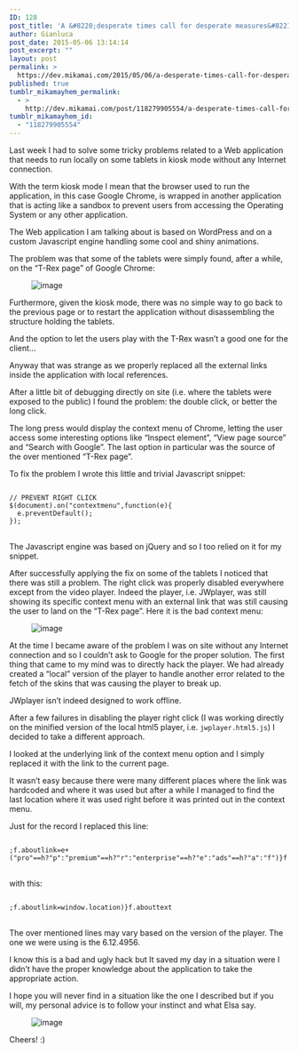 ```yaml
---
ID: 128
post_title: 'A &#8220;desperate times call for desperate measures&#8221; hack'
author: Gianluca
post_date: 2015-05-06 13:14:14
post_excerpt: ""
layout: post
permalink: >
  https://dev.mikamai.com/2015/05/06/a-desperate-times-call-for-desperate-measures/
published: true
tumblr_mikamayhem_permalink:
  - >
    http://dev.mikamai.com/post/118279905554/a-desperate-times-call-for-desperate-measures
tumblr_mikamayhem_id:
  - "118279905554"
---
```

Last week I had to solve some tricky problems related to a Web application that needs to run locally on some tablets in kiosk mode without any Internet connection.

With the term kiosk mode I mean that the browser used to run the application, in this case Google Chrome, is wrapped in another application that is acting like a sandbox to prevent users from accessing the Operating System or any other application.

<!--more-->

The Web application I am talking about is based on WordPress and on a custom Javascript engine handling some cool and shiny animations.

The problem was that some of the tablets were simply found, after a while, on the “T-Rex page” of Google Chrome:

<figure class="tmblr-full"><img src="http://68.media.tumblr.com/97d20e3fac8cef49454f1de1cb7edb93/tumblr_inline_nnrkpofnu21ss63kf_540.gif" alt="image" /></figure>Furthermore, given the kiosk mode, there was no simple way to go back to the previous page or to restart the application without disassembling the structure holding the tablets.

And the option to let the users play with the T-Rex wasn’t a good one for the client…

Anyway that was strange as we properly replaced all the external links inside the application with local references.

After a little bit of debugging directly on site (i.e. where the tablets were exposed to the public) I found the problem: the double click, or better the long click.

The long press would display the context menu of Chrome, letting the user access some interesting options like “Inspect element”, “View page source” and “Search with Google”. The last option in particular was the source of the over mentioned “T-Rex page”.

To fix the problem I wrote this little and trivial Javascript snippet:
<pre><code>
// PREVENT RIGHT CLICK
$(document).on("contextmenu",function(e){
  e.preventDefault();
});
</code>
</pre>
The Javascript engine was based on jQuery and so I too relied on it for my snippet.

After successfully applying the fix on some of the tablets I noticed that there was still a problem. The right click was properly disabled everywhere except from the video player. Indeed the player, i.e. JWplayer, was still showing its specific context menu with an external link that was still causing the user to land on the “T-Rex page”. Here it is the bad context menu:

<figure class="tmblr-full"><img src="http://68.media.tumblr.com/9a717e39ed698dc5ad1fad40fccf7f1b/tumblr_inline_nnrkynjJEP1ss63kf_540.png" alt="image" /></figure>At the time I became aware of the problem I was on site without any Internet connection and so I couldn’t ask to Google for the proper solution. The first thing that came to my mind was to directly hack the player. We had already created a “local” version of the player to handle another error related to the fetch of the skins that was causing the player to break up.

JWplayer isn’t indeed designed to work offline.

After a few failures in disabling the player right click (I was working directly on the minified version of the local html5 player, i.e. <code>jwplayer.html5.js</code>) I decided to take a different approach.

I looked at the underlying link of the context menu option and I simply replaced it with the link to the current page.

It wasn’t easy because there were many different places where the link was hardcoded and where it was used but after a while I managed to find the last location where it was used right before it was printed out in the context menu.

Just for the record I replaced this line:
<pre><code>
;f.aboutlink=e+("pro"==h?"p":"premium"==h?"r":"enterprise"==h?"e":"ads"==h?"a":"f")}f.abouttext
</code>
</pre>
with this:
<pre><code>
;f.aboutlink=window.location)}f.abouttext
</code>
</pre>
The over mentioned lines may vary based on the version of the player. The one we were using is the 6.12.4956.

I know this is a bad and ugly hack but It saved my day in a situation were I didn’t have the proper knowledge about the application to take the appropriate action.

I hope you will never find in a situation like the one I described but if you will, my personal advice is to follow your instinct and what Elsa say.

<figure class="tmblr-full"><img src="http://68.media.tumblr.com/66b96ca8b704f779293111f707f00233/tumblr_inline_nnrksmsBVG1ss63kf_500.gif" alt="image" /></figure>Cheers! :)